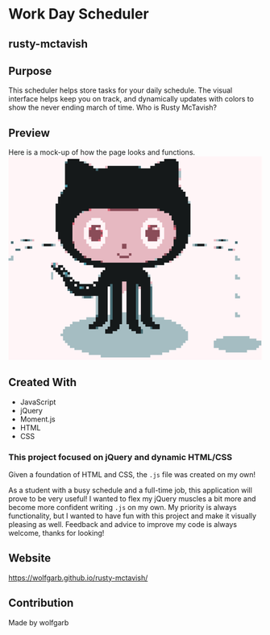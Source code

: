 # Work Day Scheduler

## rusty-mctavish

## Purpose
This scheduler helps store tasks for your daily schedule. The visual interface helps keep you on track, and dynamically updates with colors to show the never ending march of time. Who is Rusty McTavish? 

## Preview
Here is a mock-up of how the page looks and functions.
<img src="assets\octocat-pix.png"> </img>

## Created With
* JavaScript
* jQuery
* Moment.js
* HTML
* CSS

### This project focused on jQuery and dynamic HTML/CSS 
Given a foundation of HTML and CSS, the ```.js``` file was created on my own!

As a student with a busy schedule and a full-time job, this application will prove to be very useful! I wanted to flex my jQuery muscles a bit more and become more confident writing ```.js``` on my own. My priority is always functionality, but I wanted to have fun with this project and make it visually pleasing as well. Feedback and advice to improve my code is always welcome, thanks for looking!

## Website
https://wolfgarb.github.io/rusty-mctavish/

## Contribution
Made by wolfgarb
